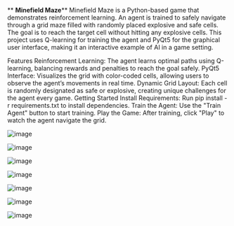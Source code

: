 **                                                                                                            **Minefield Maze****
Minefield Maze is a Python-based game that demonstrates reinforcement learning. An agent is trained to safely navigate through a grid maze filled with randomly placed explosive and safe cells. The goal is to reach the target cell without hitting any explosive cells. This project uses Q-learning for training the agent and PyQt5 for the graphical user interface, making it an interactive example of AI in a game setting.

Features
Reinforcement Learning: The agent learns optimal paths using Q-learning, balancing rewards and penalties to reach the goal safely.
PyQt5 Interface: Visualizes the grid with color-coded cells, allowing users to observe the agent’s movements in real time.
Dynamic Grid Layout: Each cell is randomly designated as safe or explosive, creating unique challenges for the agent every game.
Getting Started
Install Requirements: Run pip install -r requirements.txt to install dependencies.
Train the Agent: Use the "Train Agent" button to start training.
Play the Game: After training, click "Play" to watch the agent navigate the grid.


![image](https://github.com/user-attachments/assets/6db393a4-c25f-4343-b356-d4beac610cd9)

![image](https://github.com/user-attachments/assets/085f7e22-7f33-4d41-b442-be43849998ef)

![image](https://github.com/user-attachments/assets/f0cb5ecf-e6fa-4b87-9b2f-8fda3d83cb3d)

![image](https://github.com/user-attachments/assets/650dc996-dfbe-4934-8483-89c65e21bea6)


![image](https://github.com/user-attachments/assets/bd9d2a5b-0a9e-4739-b736-5545a636a380)

![image](https://github.com/user-attachments/assets/49f05ccf-6c3b-4401-87fb-a76cdfd84c03)

![image](https://github.com/user-attachments/assets/243975db-b5ed-4921-b8e9-4f38e011be64)
